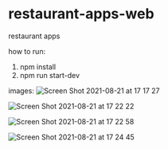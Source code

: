# restaurant-apps-web
restaurant apps

how to run:
1. npm install
2. npm run start-dev

images:
![Screen Shot 2021-08-21 at 17 17 27](https://user-images.githubusercontent.com/27660473/130318714-d55b8aab-4f6c-4650-a094-4da324e0a4c7.png)

![Screen Shot 2021-08-21 at 17 22 22](https://user-images.githubusercontent.com/27660473/130318778-4e86a675-e4ab-41be-9277-a3ea1a8a951b.png) 

![Screen Shot 2021-08-21 at 17 22 58](https://user-images.githubusercontent.com/27660473/130318787-e9973e17-abe6-4028-a497-8ce197e77a8a.png)

![Screen Shot 2021-08-21 at 17 24 45](https://user-images.githubusercontent.com/27660473/130318843-0ca9bd65-de1f-4703-8a29-80f660533282.png)
